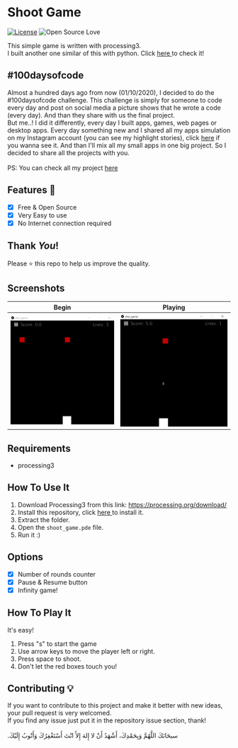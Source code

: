 # Shoot Game
[![License](https://img.shields.io/badge/License-MIT-blue.svg)](LICENSE)
![Open Source Love](https://badges.frapsoft.com/os/v1/open-source.svg?v=102)

This simple game is written with processing3.<br>
I built another one similar of this with python. Click <a href='https://github.com/mohamedyanis/space-invaders-game'> here </a> to check it!

## #100daysofcode
Almost a hundred days ago from now (01/10/2020), I decided to do the #100daysofcode challenge. This challenge is simply for someone to code every day and post on social media a picture shows that he wrote a code (every day). And than they share with us the final project.<br>
But me..! I did it differently, every day I built apps, games, web pages or desktop apps. Every day something new and I shared all my apps simulation on my Instagram account (you can see my highlight stories), click <a href='https://instagram.com/medyanis_hiou' target='_blank'>here</a> if you wanna see it. And than I'll mix all my small apps in one big project. So I decided to share all the projects with you.<br><br>
PS: You can check all my project <a href='http://y100daysofcode.ml' target='_blank'>here</a><br>

## Features :dart:
* [x] Free & Open Source
* [x] Very Easy to use
* [x] No Internet connection required

## Thank _You_!
Please :star: this repo to help us improve the quality.

## Screenshots
Begin          | Playing
:---------------------:|:------------------:
![screenshoot](screenshots/sg3.png) | ![screenshoot](screenshots/sg4.png) <br>

## Requirements
* processing3

## How To Use It
1. Download Processing3 from this link: https://processing.org/download/
2. Install this repository, click <a href="https://github.com/mohamedyanis/3D-Slicing/archive/master.zip"> here </a> to install it.
3. Extract the folder.
4. Open the ```shoot_game.pde``` file.
5. Run it :)

## Options
* [x] Number of rounds counter
* [x] Pause & Resume button
* [x] Infinity game!

## How To Play It
It's easy!
1. Press "s" to start the game
2. Use arrow keys to move the player left or right.
2. Press space to shoot.
3. Don't let the red boxes touch you!

## Contributing 💡
If you want to contribute to this project and make it better with new ideas, your pull request is very welcomed.<br>
If you find any issue just put it in the repository issue section, thank!<br><br>
.سبحَانَكَ اللَّهُمَّ وَبِحَمْدِكَ، أَشْهَدُ أَنْ لا إِلهَ إِلأَ انْتَ أَسْتَغْفِرُكَ وَأَتْوبُ إِلَيْكَ
